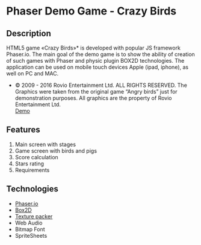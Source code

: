 Phaser Demo Game - Crazy Birds
====================================================
Description
--------
HTML5 game «Crazy Birds»* is developed with popular JS framework Phaser.io. The main goal of the demo game is to show the ability of creation of such games with Phaser and physic plugin BOX2D technologies. The application can be used  on mobile touch devices Apple (ipad, iphone), as well on PC and MAC.
* © 2009 - 2016 Rovio Entertainment Ltd. ALL RIGHTS RESERVED. The Graphics were taken from the original game “Angry birds”  just for demonstration purposes.  All graphics are the property of Rovio Entertainment Ltd. <br />
[Demo](https://nixsolutions.github.io/demo-phaser-crazybirds)

Features
--------

1. Main screen with stages
2. Game screen with birds and pigs
3. Score calculation
4. Stars rating
5. Requirements

Technologies
------------

* [Phaser.io](https://phaser.io/)
* [Box2D](http://box2d.org/)
* [Texture packer](https://www.codeandweb.com/texturepacker)
* Web Audio
* Bitmap Font
* SpriteSheets
